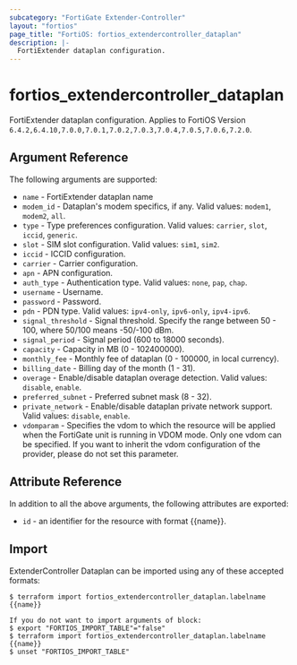```yaml
---
subcategory: "FortiGate Extender-Controller"
layout: "fortios"
page_title: "FortiOS: fortios_extendercontroller_dataplan"
description: |-
  FortiExtender dataplan configuration.
---
```


# fortios_extendercontroller_dataplan
FortiExtender dataplan configuration. Applies to FortiOS Version `6.4.2,6.4.10,7.0.0,7.0.1,7.0.2,7.0.3,7.0.4,7.0.5,7.0.6,7.2.0`.

## Argument Reference

The following arguments are supported:

* `name` - FortiExtender dataplan name
* `modem_id` - Dataplan's modem specifics, if any. Valid values: `modem1`, `modem2`, `all`.
* `type` - Type preferences configuration. Valid values: `carrier`, `slot`, `iccid`, `generic`.
* `slot` - SIM slot configuration. Valid values: `sim1`, `sim2`.
* `iccid` - ICCID configuration.
* `carrier` - Carrier configuration.
* `apn` - APN configuration.
* `auth_type` - Authentication type. Valid values: `none`, `pap`, `chap`.
* `username` - Username.
* `password` - Password.
* `pdn` - PDN type. Valid values: `ipv4-only`, `ipv6-only`, `ipv4-ipv6`.
* `signal_threshold` - Signal threshold. Specify the range between 50 - 100, where 50/100 means -50/-100 dBm.
* `signal_period` - Signal period (600 to 18000 seconds).
* `capacity` - Capacity in MB (0 - 102400000).
* `monthly_fee` - Monthly fee of dataplan (0 - 100000, in local currency).
* `billing_date` - Billing day of the month (1 - 31).
* `overage` - Enable/disable dataplan overage detection. Valid values: `disable`, `enable`.
* `preferred_subnet` - Preferred subnet mask (8 - 32).
* `private_network` - Enable/disable dataplan private network support. Valid values: `disable`, `enable`.
* `vdomparam` - Specifies the vdom to which the resource will be applied when the FortiGate unit is running in VDOM mode. Only one vdom can be specified. If you want to inherit the vdom configuration of the provider, please do not set this parameter.


## Attribute Reference

In addition to all the above arguments, the following attributes are exported:
* `id` - an identifier for the resource with format {{name}}.

## Import

ExtenderController Dataplan can be imported using any of these accepted formats:
```
$ terraform import fortios_extendercontroller_dataplan.labelname {{name}}

If you do not want to import arguments of block:
$ export "FORTIOS_IMPORT_TABLE"="false"
$ terraform import fortios_extendercontroller_dataplan.labelname {{name}}
$ unset "FORTIOS_IMPORT_TABLE"
```
